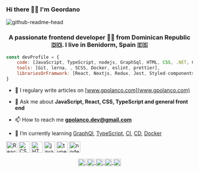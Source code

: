 ### Hi there 👋🏼 I'm Geordano

![github-readme-head](https://user-images.githubusercontent.com/22793458/87850608-df76cd80-c8f1-11ea-8395-8f071e966a9f.jpg)
<h3 align="center">A passionate frontend developer 👨‍💻 from Dominican Republic 🇩🇴. I live in Benidorm, Spain 🇪🇸</h3>

```js
const devProfile = {
    code: [JavaScript, TypeScript, nodejs, GraphSql, HTML, CSS, .NET, C#]
    tools: [Git, lerna, , SCSS, Docker, eslint, prettier],
    librariesOrFramwork: [React, Nextjs, Redux, Jest, Styled-components]
}
```

- 📝 I regulary write articles on [www.gpolanco.com](www.gpolanco.com)

- 💬 Ask me about **JavaScript, React, CSS, TypeScript and general front end**

- 📫 How to reach me **gpolanco.dev@gmail.com**

- 🌱 I’m currently learning [GraphQl](https://graphql.org/), [TypeScript](https://www.typescriptlang.org/), [CI](https://es.wikipedia.org/wiki/Integraci%C3%B3n_continua), [CD](https://es.wikipedia.org/wiki/Entrega_continua), [Docker](https://www.docker.com/)

<p align="left">
    <img alt="React js" src="https://konpa.github.io/devicon/devicon.git/icons/react/react-original-wordmark.svg" alt="react" width="30" height="30"/> 
    <img alt="CSS 3" src="https://konpa.github.io/devicon/devicon.git/icons/css3/css3-original-wordmark.svg" alt="css3" width="30" height="30"/> 
    <img alt="HTML 5" src="https://konpa.github.io/devicon/devicon.git/icons/html5/html5-original-wordmark.svg" alt="html5" width="30" height="30"/> 
    <img alt="javascript" src="https://konpa.github.io/devicon/devicon.git/icons/javascript/javascript-original.svg" alt="javascript" width="30" height="30"/> 
    <img src="https://konpa.github.io/devicon/devicon.git/icons/typescript/typescript-original.svg" alt="typescript" width="30" height="30"/> 
    <img alt="node js" src="https://konpa.github.io/devicon/devicon.git/icons/nodejs/nodejs-original-wordmark.svg" alt="nodejs" width="30" height="30"/>
</p>

<p align="center">
    <a title="stackoverflow" href="https://stackoverflow.com/geordano-polanco" target="blank">
        <img align="center" src="https://cdn.jsdelivr.net/npm/simple-icons@3.0.1/icons/stackoverflow.svg" alt="stackoverflow" height="20" width="20" />
    </a>
    <a href="https://instagram.com/gpolanco.dev" target="blank">
        <img align="center" src="https://cdn.jsdelivr.net/npm/simple-icons@3.0.1/icons/instagram.svg" alt="gpolanco.dev" height="20" width="20" />
    </a>
    <a href="https://twitter.com/geordano polanco" target="blank" title="Follow me on twitter">
        <img align="center" src="https://cdn.jsdelivr.net/npm/simple-icons@3.0.1/icons/twitter.svg" alt="twitter" height="20" width="20" />
    </a>
    <a href="https://fb.com/gpolancoblog" target="blank">
        <img align="center" src="https://cdn.jsdelivr.net/npm/simple-icons@3.0.1/icons/facebook.svg" alt="gpolancoblog" height="20" width="20" />
    </a>
    <a href="https://linkedin.com/in/geordanopolanco" target="blank"  title="Follow me on linkedin">
        <img align="center" src="https://cdn.jsdelivr.net/npm/simple-icons@3.0.1/icons/linkedin.svg" alt="linkedin" height="20" width="20" />
    </a>
</p>
